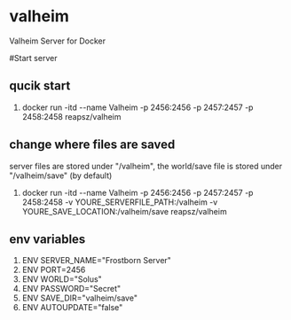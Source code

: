 # valheim
Valheim Server for Docker


#Start server

## qucik start
1. docker run -itd --name Valheim -p 2456:2456 -p 2457:2457 -p 2458:2458 reapsz/valheim

## change where files are saved
server files are stored under "/valheim", the world/save file is stored under "/valheim/save" (by default)

1. docker run -itd --name Valheim -p 2456:2456 -p 2457:2457 -p 2458:2458 -v YOURE_SERVERFILE_PATH:/valheim -v YOURE_SAVE_LOCATION:/valheim/save reapsz/valheim

## env variables

1. ENV SERVER_NAME="Frostborn Server"
2. ENV PORT=2456
3. ENV WORLD="Solus"
4. ENV PASSWORD="Secret"
5. ENV SAVE_DIR="valheim/save"
6. ENV AUTOUPDATE="false"
